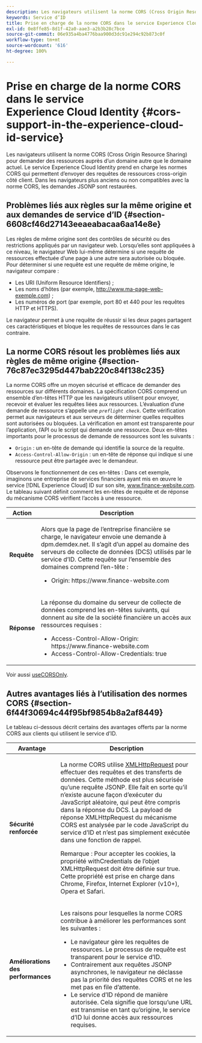 ```yaml
---
description: Les navigateurs utilisent la norme CORS (Cross Origin Resource Sharing) pour demander des ressources auprès d’un domaine autre que le domaine actuel. Le service Experience Cloud Identity prend en charge les normes CORS qui permettent d’envoyer des requêtes de ressources cross-origin côté client. Dans les navigateurs plus anciens ou non compatibles avec la norme CORS, les demandes JSONP sont restaurées.
keywords: Service d’ID
title: Prise en charge de la norme CORS dans le service Experience Cloud Identity
exl-id: 0e8ffe85-8d1f-42a0-aae3-a2b3b28c7bce
source-git-commit: 06e935a4ba4776baa900d3dc91e294c92b873c0f
workflow-type: tm+mt
source-wordcount: '616'
ht-degree: 100%

---
```


# Prise en charge de la norme CORS dans le service Experience Cloud Identity {#cors-support-in-the-experience-cloud-id-service}

Les navigateurs utilisent la norme CORS (Cross Origin Resource Sharing) pour demander des ressources auprès d’un domaine autre que le domaine actuel. Le service Experience Cloud Identity prend en charge les normes CORS qui permettent d’envoyer des requêtes de ressources cross-origin côté client. Dans les navigateurs plus anciens ou non compatibles avec la norme CORS, les demandes JSONP sont restaurées.

## Problèmes liés aux règles sur la même origine et aux demandes de service d’ID {#section-6608cf46d27143eeaeabacaa6aa14e8e}

Les règles de même origine sont des contrôles de sécurité ou des restrictions appliqués par un navigateur web. Lorsqu’elles sont appliquées à ce niveau, le navigateur Web lui-même détermine si une requête de ressources effectuée d’une page à une autre sera autorisée ou bloquée. Pour déterminer si une requête est une requête de même origine, le navigateur compare :

* Les URI (Uniform Resource Identifiers) ;
* Les noms d’hôtes (par exemple, http://www.ma-page-web-exemple.com) ;
* Les numéros de port (par exemple, port 80 et 440 pour les requêtes HTTP et HTTPS).

Le navigateur permet à une requête de réussir si les deux pages partagent ces caractéristiques et bloque les requêtes de ressources dans le cas contraire.

## La norme CORS résout les problèmes liés aux règles de même origine  {#section-76c87ec3295d447bab220c84f138c235}

La norme CORS offre un moyen sécurisé et efficace de demander des ressources sur différents domaines. La spécification CORS comprend un ensemble d’en-têtes HTTP que les navigateurs utilisent pour envoyer, recevoir et évaluer les requêtes liées aux ressources. L’évaluation d’une demande de ressource s’appelle une  *`preflight check`*. Cette vérification permet aux navigateurs et aux serveurs de déterminer quelles requêtes sont autorisées ou bloquées. La vérification en amont est transparente pour l’application, l’API ou le script qui demande une ressource. Deux en-têtes importants pour le processus de demande de ressources sont les suivants :

* `Origin` : un en-tête de demande qui identifie la source de la requête.
* `Access-Control-Allow-Origin` : un en-tête de réponse qui indique si une ressource peut être partagée avec le demandeur.

Observons le fonctionnement de ces en-têtes : Dans cet exemple, imaginons une entreprise de services financiers ayant mis en œuvre le service [!DNL Experience Cloud] ID sur son site, www.finance-website.com. Le tableau suivant définit comment les en-têtes de requête et de réponse du mécanisme CORS vérifient l’accès à une ressource.

<table id="table_B004ACF52B5A4D33B1DCF7EA77BE4E6D"> 
 <thead> 
  <tr> 
   <th colname="col1" class="entry"> Action </th> 
   <th colname="col2" class="entry"> Description </th> 
  </tr> 
 </thead>
 <tbody> 
  <tr> 
   <td colname="col1"> <p> <b>Requête</b> </p> </td> 
   <td colname="col2"> <p>Alors que la page de l’entreprise financière se charge, le navigateur envoie une demande à <span class="codeph">dpm.demdex.net</span>. Il s’agit d’un appel au domaine des serveurs de collecte de données (DCS) utilisés par le service d’ID. Cette requête sur l’ensemble des domaines comprend l’en-tête : </p> <p> 
     <ul class="simplelist"> 
      <li> <span class="codeph"> Origin: https://www.finance-website.com</span> </li> 
     </ul> </p> </td> 
  </tr> 
  <tr> 
   <td colname="col1"> <p> <b>Réponse</b> </p> </td> 
   <td colname="col2"> <p>La réponse du domaine du serveur de collecte de données comprend les en-têtes suivants, qui donnent au site de la société financière un accès aux ressources requises : </p> <p> 
     <ul class="simplelist"> 
      <li> <span class="codeph"> Access-Control-Allow-Origin: https://www.finance-website.com</span> </li> 
      <li> <span class="codeph"> Access-Control-Allow-Credentials: true</span> </li> 
     </ul> </p> </td> 
  </tr> 
 </tbody> 
</table>

Voir aussi [useCORSOnly](../library/function-vars/use-cors-only.md#reference-8a9a143d838b48d6b23329b84b13e1fa).

## Autres avantages liés à l’utilisation des normes CORS {#section-6f44f30694c44f95bf9854b8a2af8449}

Le tableau ci-dessous décrit certains des avantages offerts par la norme CORS aux clients qui utilisent le service d’ID.

<table id="table_AEB51A263D454F90B66E8C8D0513CF79"> 
 <thead> 
  <tr> 
   <th colname="col1" class="entry"> Avantage </th> 
   <th colname="col2" class="entry"> Description </th> 
  </tr>
 </thead>
 <tbody> 
  <tr> 
   <td colname="col1"> <p><b>Sécurité renforcée</b> </p> </td> 
   <td colname="col2"> <p>La norme CORS utilise <a href="https://developer.mozilla.org/fr-FR/docs/Web/API/XMLHttpRequest" format="https" scope="external"> XMLHttpRequest</a> pour effectuer des requêtes et des transferts de données. Cette méthode est plus sécurisée qu’une requête JSONP. Elle fait en sorte qu’il n’existe aucune façon d’exécuter du JavaScript aléatoire, qui peut être compris dans la réponse du DCS. La payload de réponse XMLHttpRequest du mécanisme CORS est analysée par le code JavaScript du service d’ID et n’est pas simplement exécutée dans une fonction de rappel. </p> <p> <p>Remarque : Pour accepter les cookies, la propriété <span class="codeph">withCredentials</span> de l’objet <span class="codeph">XMLHttpRequest</span> doit être définie sur <span class="codeph">true</span>. Cette propriété est prise en charge dans Chrome, Firefox, Internet Explorer (v10+), Opera et Safari. </p> </p> </td> 
  </tr> 
  <tr> 
   <td colname="col1"> <p><b>Améliorations des performances</b> </p> </td> 
   <td colname="col2"> <p>Les raisons pour lesquelles la norme CORS contribue à améliorer les performances sont les suivantes : </p> 
    <ul id="ul_EC3A178003A94D70883B914050D7C464"> 
     <li id="li_F8B44352BFBB46CDBD07AE40B9F2D0EC">Le navigateur gère les requêtes de ressources. Le processus de requête est transparent pour le service d’ID. </li> 
     <li id="li_C63E43A4CAB84210AB6A39100E5864BE">Contrairement aux requêtes JSONP asynchrones, le navigateur ne déclasse pas la priorité des requêtes CORS et ne les met pas en file d’attente. </li> 
     <li id="li_1A2A15F591B84D1BAED3CFAB391EEBEC">Le service d’ID répond de manière autorisée. Cela signifie que lorsqu’une URL est transmise en tant qu’<span class="codeph">origine</span>, le service d’ID lui donne accès aux ressources requises. </li> 
    </ul> </td> 
  </tr> 
 </tbody> 
</table>
